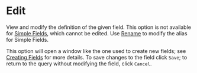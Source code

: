 # Edit

View and modify the definition of the given field. This option is not available for [Simple Fields](../Field-Types/Simple.md), which cannot be edited. Use [Rename](./Rename.md) to modify the alias for Simple Fields.

This option will open a window like the one used to create new fields; see [Creating Fields](../QueryDive-Details.md#creating-fields) for more details. To save changes to the field click `Save`; to return to the query without modifying the field, click `Cancel`.